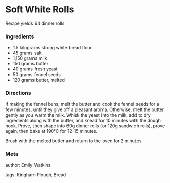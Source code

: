 # Soft White Rolls

Recipe yields 64 dinner rolls 

### Ingredients
 * 1.5 kilograms strong white bread flour
 * 45 grams salt
 * 1,150 grams milk
 * 150 grams butter
 * 40 grams fresh yeast
 * 50 grams fennel seeds
 * 120 grams butter, melted

### Directions

If making the fennel buns, melt the butter and cook the fennel seeds for a few minutes, until they give off a pleasant aroma.  Otherwise, melt the butter gently as you warm the milk.  Whisk the yeast into the milk, add to dry ingredients along with the butter, and knead for 10 minutes with the dough hook.  Prove, then shape into 60g dinner rolls (or 120g sandwich rolls), prove again, then bake at 190°C for 12-15 minutes.

Brush with the melted butter and return to the oven for 2 minutes.

### Meta
author: Emily Watkins

tags: Kingham Plough, Bread

